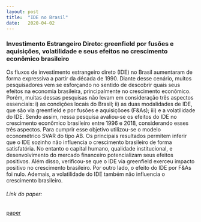 ```yaml
---
layout: post
title:  "IDE no Brasil"
date:   2020-04-02
---
```


### Investimento Estrangeiro Direto: greenfield por fusões e aquisições, volatilidade e seus efeitos no crescimento econômico brasileiro

Os fluxos de investimento estrangeiro direto (IDE) no Brasil aumentaram de forma
expressiva a partir da década de 1990. Diante desse cenário, muitos pesquisadores
vem se esforçando no sentido de descobrir quais seus efeitos na economia brasileira,
principalmente no crescimento econômico. Porém, muitas dessas pesquisas não levam em 
consideração três aspectos essenciais: i) as condições locais do Brasil; ii) as
duas modalidades de IDE, que são via greenfield e por fusões e aquisiçõoes (F&As);
iii) e a volatilidade do IDE. Sendo assim, nessa pesquisa avaliou-se os efeitos do
IDE no crescimento econômico brasileiro entre 1996 e 2018, considerando esses três
aspectos. Para cumprir esse objetivo utilizou-se o modelo econométrico SVAR do
tipo AB. Os principais resultados permitem inferir que o IDE sozinho não influencia 
o crescimento brasileiro de forma satisfatória. No entanto o capital humano,
qualidade institucional, e desenvolvimento do mercado financeiro potencializam seus
efeitos positivos. Além disso, verificou-se que o IDE via greenfield exerceu impacto
positivo no crescimento brasileiro. Por outro lado, o efeito do IDE por F&As foi
nulo. Ademais, a volatilidade do IDE também não influencia o crescimento brasileiro.




###### Link do paper:
[paper](https://mj-ribeiro.github.io/eco3.pdf)

